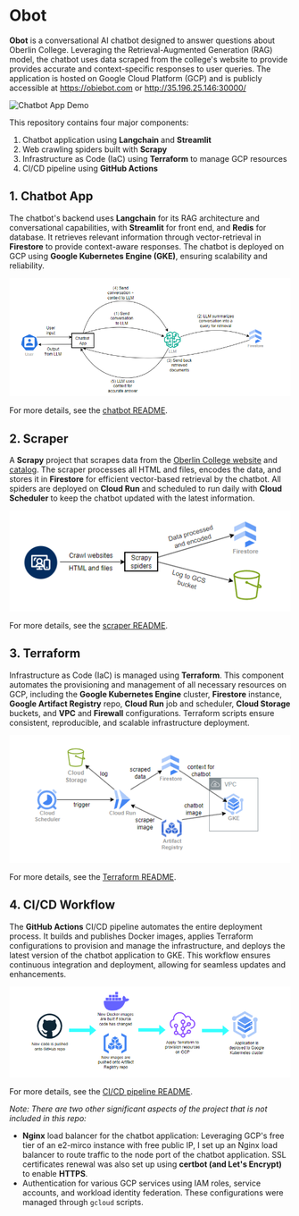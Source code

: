 # Obot

**Obot** is a conversational AI chatbot designed to answer questions about Oberlin College. Leveraging the Retrieval-Augmented Generation (RAG) model, the chatbot uses data scraped from the college's website to provide provides accurate and context-specific responses to user queries. The application is hosted on Google Cloud Platform (GCP) and is publicly accessible at https://obiebot.com or http://35.196.25.146:30000/

![Chatbot App Demo](assets/chatbot-app-demo.gif)

This repository contains four major components:
1. Chatbot application using **Langchain** and **Streamlit**
2. Web crawling spiders built with **Scrapy**
3. Infrastructure as Code (IaC) using **Terraform** to manage GCP resources
4. CI/CD pipeline using **GitHub Actions**

## 1. Chatbot App

The chatbot's backend uses **Langchain** for its RAG architecture and conversational capabilities, with **Streamlit** for front end, and **Redis** for database. It retrieves relevant information through vector-retrieval in **Firestore** to provide context-aware responses. The chatbot is deployed on GCP using **Google Kubernetes Engine (GKE)**, ensuring scalability and reliability.

![Chatbot App Workflow](assets/chatbot-workflow.png)

For more details, see the [chatbot README](chatbot/README.md).

## 2. Scraper

A **Scrapy** project that scrapes data from the [Oberlin College website](https://www.oberlin.edu) and [catalog](https://www.catalog.oberlin.edu). The scraper processes all HTML and files, encodes the data, and stores it in **Firestore** for efficient vector-based retrieval by the chatbot. All spiders are deployed on **Cloud Run** and scheduled to run daily with **Cloud Scheduler** to keep the chatbot updated with the latest information.

![Scrapy workflow](assets/scrapy-workflow.png)

For more details, see the [scraper README](scraper/README.md).

## 3. Terraform

Infrastructure as Code (IaC) is managed using **Terraform**. This component automates the provisioning and management of all necessary resources on GCP, including the **Google Kubernetes Engine** cluster, **Firestore** instance, **Google Artifact Registry** repo, **Cloud Run** job and scheduler, **Cloud Storage** buckets, and **VPC** and **Firewall** configurations. Terraform scripts ensure consistent, reproducible, and scalable infrastructure deployment.

![Terraform workflow](assets/terraform-workflow.png)

For more details, see the [Terraform README](terraform/README.md).

## 4. CI/CD Workflow

The **GitHub Actions** CI/CD pipeline automates the entire deployment process. It builds and publishes Docker images, applies Terraform configurations to provision and manage the infrastructure, and deploys the latest version of the chatbot application to GKE. This workflow ensures continuous integration and deployment, allowing for seamless updates and enhancements.

![CI/CD workflow](assets/cicd-workflow.png)

For more details, see the [CI/CD pipeline README](.github/workflows/README.md).

*Note: There are two other significant aspects of the project that is not included in this repo:* 
- **Nginx** load balancer for the chatbot application: Leveraging GCP's free tier of an e2-mirco instance with free public IP, I set up an Nginx load balancer to route traffic to the node port of the chatbot application. SSL certificates renewal was also set up using **certbot (and Let's Encrypt)** to enable **HTTPS**.
 - Authentication for various GCP services using IAM roles, service accounts, and workload identity federation. These configurations were managed through `gcloud` scripts.

